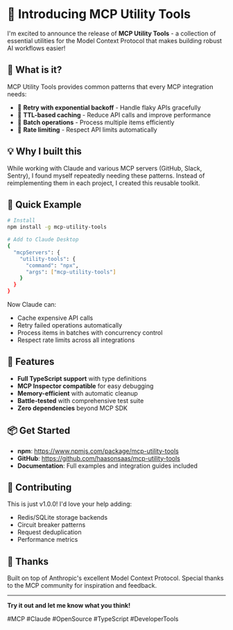 # 🚀 Introducing MCP Utility Tools

I'm excited to announce the release of **MCP Utility Tools** - a collection of essential utilities for the Model Context Protocol that makes building robust AI workflows easier!

## 🎯 What is it?

MCP Utility Tools provides common patterns that every MCP integration needs:
- 🔄 **Retry with exponential backoff** - Handle flaky APIs gracefully
- 💾 **TTL-based caching** - Reduce API calls and improve performance  
- 🚀 **Batch operations** - Process multiple items efficiently
- 🚦 **Rate limiting** - Respect API limits automatically

## 💡 Why I built this

While working with Claude and various MCP servers (GitHub, Slack, Sentry), I found myself repeatedly needing these patterns. Instead of reimplementing them in each project, I created this reusable toolkit.

## 🔧 Quick Example

```bash
# Install
npm install -g mcp-utility-tools

# Add to Claude Desktop
{
  "mcpServers": {
    "utility-tools": {
      "command": "npx",
      "args": ["mcp-utility-tools"]
    }
  }
}
```

Now Claude can:
- Cache expensive API calls
- Retry failed operations automatically
- Process items in batches with concurrency control
- Respect rate limits across all integrations

## 🌟 Features

- **Full TypeScript support** with type definitions
- **MCP Inspector compatible** for easy debugging
- **Memory-efficient** with automatic cleanup
- **Battle-tested** with comprehensive test suite
- **Zero dependencies** beyond MCP SDK

## 📦 Get Started

- **npm**: https://www.npmjs.com/package/mcp-utility-tools
- **GitHub**: https://github.com/haasonsaas/mcp-utility-tools
- **Documentation**: Full examples and integration guides included

## 🤝 Contributing

This is just v1.0.0! I'd love your help adding:
- Redis/SQLite storage backends
- Circuit breaker patterns
- Request deduplication
- Performance metrics

## 🙏 Thanks

Built on top of Anthropic's excellent Model Context Protocol. Special thanks to the MCP community for inspiration and feedback.

---

**Try it out and let me know what you think!**

#MCP #Claude #OpenSource #TypeScript #DeveloperTools